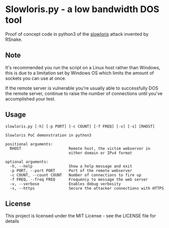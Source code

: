 # Slowloris.py - a low bandwidth DOS tool
Proof of concept code in python3 of the [slowloris](https://en.wikipedia.org/wiki/Slowloris_(computer_security)) attack invented by RSnake.


## Note

It's recommended you run the script on a Linux host rather than Windows, this is due to a limitation set by Windows OS which limits the amount of sockets you can use at once.

If the remote server is vulnerable you're usually able to successfully DOS the remote server, continue to raise the number of connections until you've accomplished your test.

## Usage

```
slowloris.py [-h] [-p PORT] [-c COUNT] [-f FREQ] [-v] [-s] [RHOST]

Slowloris PoC demonstration in python3

positional arguments:
  RHOST                     Remote host, the victim webserver in 
                            either domain or IPv4 format

optional arguments:
  -h, --help                Show a help message and exit
  -p PORT, --port PORT      Port of the remote webserver
  -c COUNT, --count COUNT   Number of connections to fire up
  -f FREQ, --freq FREQ      Frequency to message the web server
  -v, --verbose             Enables debug verbosity
  -s, --https               Secure the attacker connections with HTTPS
```

## License
This project is licensed under the MIT License - see the LICENSE file for details